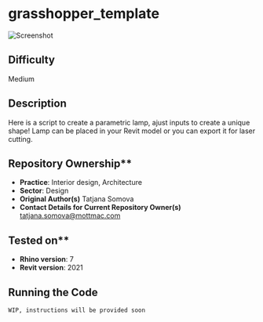 # grasshopper_template

![Screenshot](/lamp.png)

## Difficulty 
Medium

## Description 
Here is a script to create a parametric lamp, ajust inputs to create a unique shape! Lamp can be placed in your Revit model or you can export it for laser cutting.

## Repository Ownership**
* **Practice**: Interior design, Architecture
* **Sector**: Design
* **Original Author(s)** Tatjana Somova
* **Contact Details for Current Repository Owner(s)** tatjana.somova@mottmac.com



## Tested on**
* **Rhino version**: 7
* **Revit version**: 2021

## Running the Code
 ```
WIP, instructions will be provided soon

```
